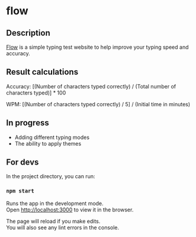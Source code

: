 # flow

## Description
[Flow](https://aivee-teodocio.github.io/flow/) is a simple typing test website to help improve your typing speed and accuracy.

## Result calculations
Accuracy: [(Number of characters typed correctly) / (Total number of characters typed)] * 100

WPM: [(Number of characters typed correctly) / 5] / (Initial time in minutes)

## In progress
- Adding different typing modes
- The ability to apply themes

## For devs
In the project directory, you can run:
### `npm start`

Runs the app in the development mode.\
Open [http://localhost:3000](http://localhost:3000) to view it in the browser.

The page will reload if you make edits.\
You will also see any lint errors in the console.
